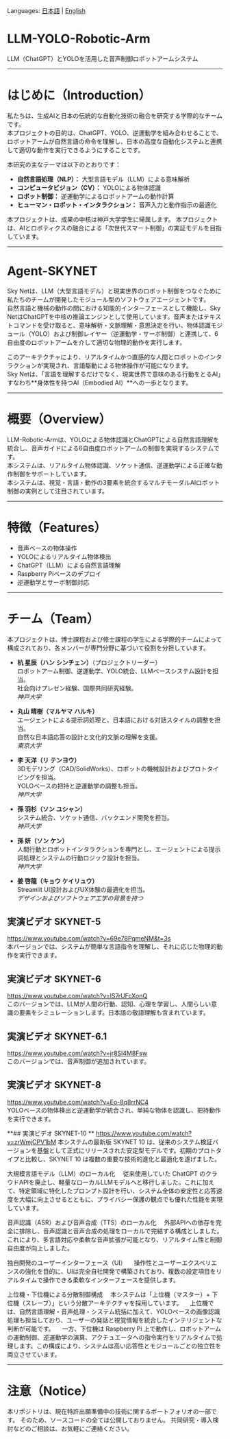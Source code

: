 Languages: [日本語](README_ja.md) | [English](README.md)

# LLM-YOLO-Robotic-Arm  
LLM（ChatGPT）とYOLOを活用した音声制御ロボットアームシステム

---

# はじめに（Introduction）  

私たちは、生成AIと日本の伝統的な自動化技術の融合を研究する学際的なチームです。  
本プロジェクトの目的は、ChatGPT、YOLO、逆運動学を組み合わせることで、ロボットアームが自然言語の命令を理解し、日本の高度な自動化システムと連携して適切な動作を実行できるようにすることです。  

本研究の主なテーマは以下のとおりです：  
- **自然言語処理（NLP）：** 大型言語モデル（LLM）による意味解析  
- **コンピュータビジョン（CV）：** YOLOによる物体認識  
- **ロボット制御：** 逆運動学によるロボットアームの動作計算  
- **ヒューマン・ロボット・インタラクション：** 音声入力と動作指示の最適化  

 
本プロジェクトは、成果の中核は神戸大学学生に帰属します。
本プロジェクトは、AIとロボティクスの融合による「次世代スマート制御」の実証モデルを目指しています。

---

# Agent-SKYNET  

Sky Netは、LLM（大型言語モデル）と現実世界のロボット制御をつなぐために私たちのチームが開発したモジュール型のソフトウェアエージェントです。  
自然言語と機械の動作の間における知能的インターフェースとして機能し、Sky NetはChatGPTを中核の推論エンジンとして使用しています。音声またはテキストコマンドを受け取ると、意味解析・文脈理解・意思決定を行い、物体認識モジュール（YOLO）および制御レイヤー（逆運動学・サーボ制御）と連携して、6自由度のロボットアームを介して適切な物理的動作を実行します。

このアーキテクチャにより、リアルタイムかつ直感的な人間とロボットのインタラクションが実現され、言語駆動による物体操作が可能になります。  
Sky Netは、「言語を理解するだけでなく、現実世界で意味のある行動をとるAI」すなわち**身体性を持つAI（Embodied AI）**への一歩となります。

---

# 概要（Overview）  

LLM-Robotic-Armは、YOLOによる物体認識とChatGPTによる自然言語理解を統合し、音声ガイドによる6自由度ロボットアームの制御を実現するシステムです。  
本システムは、リアルタイム物体認識、ソケット通信、逆運動学による正確な動作制御をサポートしています。  
本システムは、視覚・言語・動作の3要素を統合するマルチモーダルAIロボット制御の実例として注目されています。

---

# 特徴（Features）

- 音声ベースの物体操作  
- YOLOによるリアルタイム物体検出  
- ChatGPT（LLM）による自然言語理解  
- Raspberry Piベースのデプロイ  
- 逆運動学とサーボ制御対応  

---

# チーム（Team）

本プロジェクトは、博士課程および修士課程の学生による学際的チームによって構成されており、各メンバーが専門分野に基づいて役割を分担しています。

- **杭 星辰（ハン シンチェン）**（プロジェクトリーダー）  
  ロボットアーム制御、逆運動学、YOLO統合、LLMベースシステム設計を担当。  
  社会向けプレゼン経験、国際共同研究経験。  
  *神戸大学*

- **丸山 晴樹（マルヤマ ハルキ）**  
  エージェントによる提示詞処理と、日本語における対話スタイルの調整を担当。  
  自然な日本語応答の設計と文化的文脈の理解を支援。  
  *東京大学*

- **李 天洋（リ テンヨウ）**  
  3Dモデリング（CAD/SolidWorks）、ロボットの機械設計およびプロトタイピングを担当。  
  YOLOベースの把持と逆運動学の調整も担当。  
  *神戸大学*

- **孫 羽杉（ソン ユシャン）**  
  システム統合、ソケット通信、バックエンド開発を担当。  
  *神戸大学*

- **孫 妍（ソン ケン）**  
  人間行動とロボットインタラクションを専門とし、エージェントによる提示詞処理とシステムの行動ロジック設計を担当。  
  *神戸大学*

- **姜 啓龍（キョウ ケイリュウ）**  
  Streamlit UI設計およびUX体験の最適化を担当。  
  *デザインおよびソフトウェア工学の背景を持つ*



## 実演ビデオ SKYNET-5  
https://www.youtube.com/watch?v=69e78PqmeNM&t=3s  
本バージョンでは、システムが簡単な言語指令を理解し、それに応じた物理的動作を実行できます。

## 実演ビデオ SKYNET-6  
https://www.youtube.com/watch?v=lS7rUFcXonQ  
このバージョンでは、LLMが人間の行動、認知、心理を学習し、人間らしい意識の要素をシミュレーションします。日本語の敬語理解も含まれています。

## 実演ビデオ SKYNET-6.1  
https://www.youtube.com/watch?v=jr8Sl4M8Fsw  
このバージョンでは、音声制御が追加されています。

## 実演ビデオ SKYNET-8  
https://www.youtube.com/watch?v=Eo-8q8rrNC4  
YOLOベースの物体検出と逆運動学が統合され、単純な物体を認識し、把持動作を実行できます。

**## 実演ビデオ SKYNET-10 **
https://www.youtube.com/watch?v=zrWmjCPV1bM
本システムの最新版 SKYNET 10 は、従来のシステム検証バージョンを基盤として正式にリリースされた安定型モデルです。初期のプロトタイプと比較し、SKYNET 10 は複数の重要な技術的進化と最適化を遂げました。

大規模言語モデル（LLM）のローカル化
　従来使用していた ChatGPT のクラウドAPIを廃止し、軽量なローカルLLMモデルへと移行しました。これに加えて、特定領域に特化したプロンプト設計を行い、システム全体の安定性と応答速度を大幅に向上させるとともに、プライバシー保護の観点でも優れた性能を実現しています。

音声認識（ASR）および音声合成（TTS）のローカル化
　外部APIへの依存を完全に排除し、音声認識と音声合成の処理をローカルで完結する構成としました。これにより、多言語対応や柔軟な音声拡張が可能となり、リアルタイム性と制御自由度が向上しました。

独自開発のユーザーインターフェース（UI）
　操作性とユーザーエクスペリエンスの強化を目的に、UIは完全自社開発で構築されており、複数の設定項目をリアルタイムで操作できる柔軟なインターフェースを提供します。

上位機・下位機による分散制御構成
　本システムは「上位機（マスター）+ 下位機（スレーブ）」という分散アーキテクチャを採用しています。
　上位機では、自然言語理解・音声処理・システム統括に加えて、YOLOベースの画像認識処理も担当しており、ユーザーの発話と視覚情報を統合したインテリジェントな判断が可能です。
　一方、下位機は Raspberry Pi 上で動作し、ロボットアームの運動制御、逆運動学の演算、アクチュエータへの指令実行をリアルタイムで処理します。この構成により、システムは高い応答性とモジュールごとの独立性を両立させています。




---

# 注意（Notice）  
本リポジトリは、現在特許出願準備中の技術に関するポートフォリオの一部です。
そのため、ソースコードの全ては公開しておりません。
共同研究・導入検討などのご相談は、お気軽にご連絡ください。


